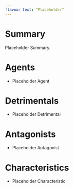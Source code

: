 ```yaml
---
flavour text: “Placeholder”
---
```

# Summary
Placeholder Summary.

# Agents
- Placeholder Agent

# Detrimentals
- Placeholder Detrimental

# Antagonists
- Placeholder Antagonist

# Characteristics
- Placeholder Characteristic